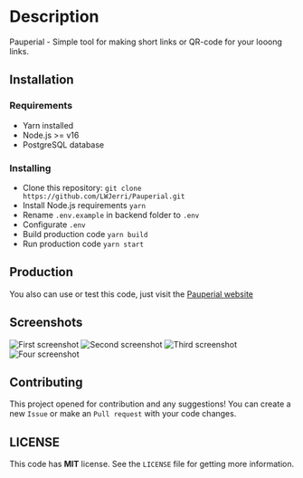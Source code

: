 # Description

Pauperial - Simple tool for making short links or QR-code for your looong links.

## Installation

### Requirements

- Yarn installed
- Node.js >= v16
- PostgreSQL database

### Installing

- Clone this repository: `git clone https://github.com/LWJerri/Pauperial.git`
- Install Node.js requirements `yarn`
- Rename `.env.example` in backend folder to `.env`
- Configurate `.env`
- Build production code `yarn build`
- Run production code `yarn start`

## Production

You also can use or test this code, just visit the [Pauperial website](https://paup.ml/)

## Screenshots

![First screenshot](https://i.imgur.com/Krhd2fG.png)
![Second screenshot](https://i.imgur.com/a1YzmEn.png)
![Third screenshot](https://i.imgur.com/IakH7PX.png)
![Four screenshot](https://i.imgur.com/8zw3rsy.png)

## Contributing

This project opened for contribution and any suggestions! You can create a new `Issue` or make an `Pull request` with your code changes.

## LICENSE

This code has **MIT** license. See the `LICENSE` file for getting more information.
